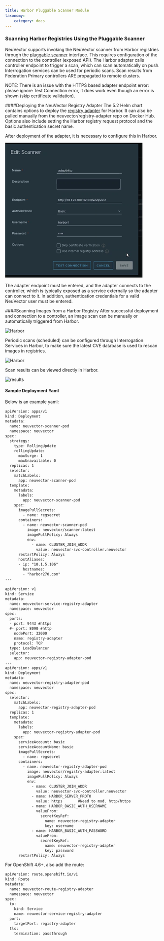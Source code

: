 ```yaml
---
title: Harbor Pluggable Scanner Module
taxonomy:
    category: docs
---
```


### Scanning Harbor Registries Using the Pluggable Scanner

NeuVector supports invoking the NeuVector scanner from Harbor registries through the [pluggable scanner](https://github.com/goharbor/pluggable-scanner-spec) interface. This requires configuration of the connection to the controller (exposed API). The Harbor adapter calls controller endpoint to trigger a scan, which can scan automatically on push. Interrogation services can be used for periodic scans. Scan results from Federation Primary controllers ARE propagated to remote clusters.  

NOTE: There is an issue with the HTTPS based adapter endpoint error: please ignore Test Connection error, it does work even though an error is shown (skip certificate validation).

####Deploying the NeuVector Registry Adapter
The 5.2 Helm chart contains options to deploy the [registry adapter](https://github.com/neuvector/neuvector-helm/blob/master/charts/core/templates/registry-adapter.yaml) for Harbor. It can also be pulled manually from the neuvector/registry-adapter repo on Docker Hub. Options also include setting the Harbor registry request protocol and the basic authentication secret name.

After deployment of the adapter, it is necessary to configure this in Harbor.

![Harbor](5_2_adapter_configuration.png)

The adapter endpoint must be entered, and the adapter connects to the controller, which is typically exposed as a service externally so the adapter can connect to it. In addition, authentication credentials for a valid NeuVector user must be entered.

####Scanning Images from a Harbor Registry
After successful deployment and connection to a controller, an image scan can be manually or automatically triggered from Harbor. 

![Harbor](2_Scan_image.png)

Periodic scans (scheduled) can be configured through Interrogation Services in Harbor, to make sure the latest CVE database is used to rescan images in registries.

![Harbor](4_interrogation.png)

Scan results can be viewed directly in Harbor.

![results](3_scanresults.png)

#### Sample Deployment Yaml
Below is an example yaml:
```
apiVersion: apps/v1
kind: Deployment
metadata:
  name: neuvector-scanner-pod
  namespace: neuvector
spec:
  strategy:
    type: RollingUpdate
    rollingUpdate:
      maxSurge: 1
      maxUnavailable: 0
  replicas: 1
  selector:
    matchLabels:
      app: neuvector-scanner-pod
  template:
    metadata:
      labels:
        app: neuvector-scanner-pod
    spec:
      imagePullSecrets:
        - name: regsecret
      containers:
        - name: neuvector-scanner-pod
          image: neuvector/scanner:latest
          imagePullPolicy: Always
          env:
            - name: CLUSTER_JOIN_ADDR
              value: neuvector-svc-controller.neuvector
      restartPolicy: Always
      hostAliases:
      - ip: "10.1.5.106"
        hostnames:
        - "harbor270.com"
---

apiVersion: v1
kind: Service
metadata:
  name: neuvector-service-registry-adapter
  namespace: neuvector
spec:
  ports:
  - port: 9443 #https
  #- port: 8090 #http
    nodePort: 32000
    name: registry-adapter
    protocol: TCP
  type: LoadBalancer
  selector:
    app: neuvector-registry-adapter-pod
---
apiVersion: apps/v1
kind: Deployment
metadata:
  name: neuvector-registry-adapter-pod
  namespace: neuvector
spec:
  selector:
    matchLabels:
      app: neuvector-registry-adapter-pod
  replicas: 1
  template:
    metadata:
      labels:
        app: neuvector-registry-adapter-pod
    spec:
      serviceAccount: basic
      serviceAccountName: basic
      imagePullSecrets:
        - name: regsecret
      containers:
        - name: neuvector-registry-adapter-pod
          image: neuvector/registry-adapter:latest
          imagePullPolicy: Always
          env:
            - name: CLUSTER_JOIN_ADDR
              value: neuvector-svc-controller.neuvector
            - name: HARBOR_SERVER_PROTO
              value: https       #Need to mod. http/https
            - name: HARBOR_BASIC_AUTH_USERNAME
              valueFrom:
                secretKeyRef:
                  name: neuvector-registry-adapter
                  key: username
            - name: HARBOR_BASIC_AUTH_PASSWORD
              valueFrom:
                secretKeyRef:
                  name: neuvector-registry-adapter
                  key: password
      restartPolicy: Always
```

For OpenShift 4.6+, also add the route:
```
apiVersion: route.openshift.io/v1
kind: Route
metadata:
  name: neuvector-route-registry-adapter
  namespace: neuvector
spec:
  to:
    kind: Service
    name: neuvector-service-registry-adapter
  port:
    targetPort: registry-adapter
  tls:
    termination: passthrough
```

